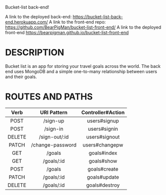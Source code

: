  Bucket-list back-end!

A link to the deployed back-end:  https://bucket-list-back-end.herokuapp.com/
A link to the front-end repo: https://github.com/BearPigMan/bucket-list-front-end/
A link to the deployed front-end https://bearpigman.github.io/bucket-list-front-end
# DESCRIPTION #

Bucket list is an app for storing your travel goals across the world. The back end uses MongoDB and a simple one-to-many relationship between users and their goals.

# ROUTES AND PATHS #

| Verb            | URI Pattern   | Controller#Action  |
| :----: |:-------------:| :-----:            |
| POST   | /sign-up      | users#signup      |
| POST        | /sign-in      |   users#signin              |
| DELETE | /sign-out/:id   |   users#signout|
| PATCH   | /change-password     | users#changepw      |
| GET        | /goals      |   goals#index             |
| GET | /goals/:id  |   goals#show|
| POST   | /goals    | goals#create    |
| PATCH        | /goals/:id      |   goals#update             |
| DELETE | /goals/:id  |   goals#destroy|
